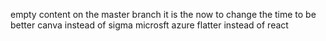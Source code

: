 empty content on the master branch
it is the now to change the time to be better
canva instead of sigma 
microsft azure 
flatter instead of react 
